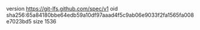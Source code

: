 version https://git-lfs.github.com/spec/v1
oid sha256:65a84180bbe64edb59a10df97aaad4f5c9ab06e9033f2fa1565fa008e7023bd5
size 1536
